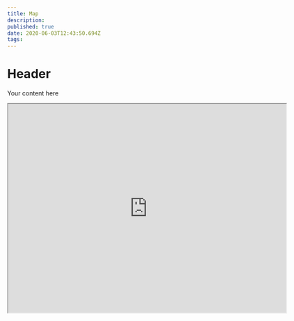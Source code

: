 ```yaml
---
title: Map
description: 
published: true
date: 2020-06-03T12:43:50.694Z
tags: 
---
```


# Header
Your content here

<iframe src="https://www.google.com/maps/d/u/0/embed?mid=1QVXaJhSjL0LXeQv_6_YK8o9tk9eltFMP" width="640" height="480"></iframe>